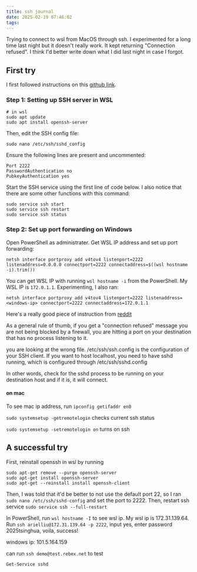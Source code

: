 ```yaml
---
title: ssh journal
date: 2025-02-19 07:46:02
tags:
---
```

Trying to connect to wsl from MacOS through ssh. I experimented for a long time last night but it doesn't really work. It kept returning "Connection refused". I think I'd better write down what I did last night in case I forgot.

## First try

I first followed instructions on this [github link](https://github.com/ajithmoola/wsl-ssh-guide).

### Step 1: Setting up SSH server in WSL

```
# in wsl
sudo apt update
sudo apt install openssh-server
```

Then, edit the SSH config file:
```
sudo nano /etc/ssh/sshd_config
```

Ensure the following lines are present and uncommented:
```
Port 2222
PasswordAuthentication no
PubkeyAuthentication yes
```

Start the SSH service using the first line of code below. I also notice that there are some other functions with this command:
``` 
sudo service ssh start 
sudo service ssh restart 
sudo service ssh status
```

### Step 2: Set up port forwarding on Windows

Open PowerShell as administrater.
Get WSL IP address and set up port forwarding:
```
netsh interface portproxy add v4tov4 listenport=2222 listenaddress=0.0.0.0 connectport=2222 connectaddress=$((wsl hostname -i).trim())
```
You can get WSL IP with running `wsl hostname -i` from the PowerShell. My WSL IP is `172.0.1.1`.
Experimenting, I also ran:
```
netsh interface portproxy add v4tov4 listenport=2222 listenaddress=<windows-ip> connectport=2222 connectaddress=172.0.1.1
```


Here's a really good piece of instruction from [reddit](https://www.reddit.com/r/bashonubuntuonwindows/comments/jfch3c/ssh_connect_to_host_localhost_port_22_connection/)


As a general rule of thumb, if you get a "connection refused" message you are not being blocked by a firewall, you are hitting a port on your destination that has no process listening to it.

you are looking at the wrong file. /etc/ssh/ssh.config is the configuration of your SSH client. If you want to host localhost, you need to have sshd running, which is configured through /etc/ssh/sshd.config

In other words, check for the sshd process to be running on your destination host and if it is, it will connect.

#### on mac

To see mac ip address, run `ipconfig getifaddr en0`

`sudo systemsetup -getremotelogin` checks current ssh status

`sudo systemsetup -setremotelogin on` turns on ssh


## A successful try

First, reinstall openssh in wsl by running 
```
sudo apt-get remove --purge openssh-server
sudo apt-get install openssh-server
sudo apt-get --reinstall install openssh-client
```
Then, I was told that it'd be better to not use the default port 22, so I ran `sudo nano /etc/ssh/sshd-config` and set the port to 2222.
Then, restart ssh service `sudo service ssh --full-restart`

In PowerShell, run `wsl hostname -I` to see wsl ip. My wsl ip is 172.31.139.64.
Run `ssh arielliu@172.31.139.64 -p 2222`, input yes, enter password 2025tsinghua, voila, success!

windows ip: 101.5.164.159

can run `ssh demo@test.rebex.net` to test

```
Get-Service sshd
```